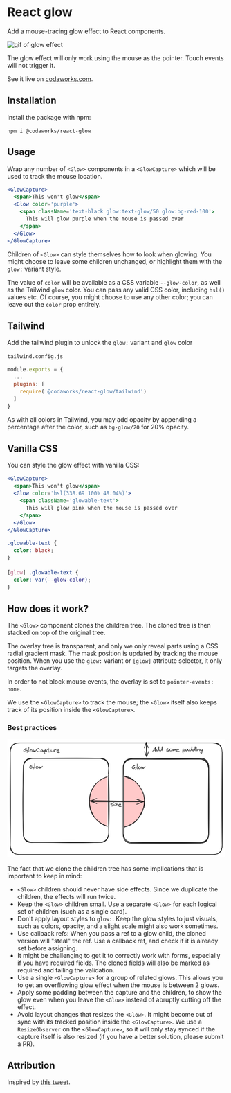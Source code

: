# React glow

Add a mouse-tracing glow effect to React components.

![gif of glow effect](./media/glow.gif)

The glow effect will only work using the mouse as the pointer. Touch events will not trigger it.

See it live on [codaworks.com](https://codaworks.com).


## Installation
Install the package with npm:

```shell
npm i @codaworks/react-glow
```

## Usage
Wrap any number of `<Glow>` components in a `<GlowCapture>` which will be used to track the mouse location.


```jsx
<GlowCapture>
  <span>This won't glow</span>
  <Glow color='purple'>
    <span className='text-black glow:text-glow/50 glow:bg-red-100'>
      This will glow purple when the mouse is passed over
    </span>
  </Glow>
</GlowCapture>
```

Children of `<Glow>` can style themselves how to look when glowing. You might choose to leave some children unchanged, or highlight them with the `glow:` variant style.

The value of `color` will be available as a CSS variable `--glow-color`, as well as the Tailwind `glow` color. 
You can pass any valid CSS color, including `hsl()` values etc.
Of course, you might choose to use any other color; you can leave out the `color` prop entirely.


## Tailwind
Add the tailwind plugin to unlock the `glow:` variant and `glow` color

`tailwind.config.js`
```js
module.exports = {
  ...
  plugins: [
    require('@codaworks/react-glow/tailwind')
  ]
}
```

As with all colors in Tailwind, you may add opacity by appending a percentage after the color, such as `bg-glow/20` for 20% opacity.

## Vanilla CSS
You can style the glow effect with vanilla CSS:


```jsx
<GlowCapture>
  <span>This won't glow</span>
  <Glow color='hsl(338.69 100% 48.04%)'>
    <span className='glowable-text'>
      This will glow pink when the mouse is passed over
    </span>
  </Glow>
</GlowCapture>
```

```css
.glowable-text {
  color: black;
}

[glow] .glowable-text {
  color: var(--glow-color);
}
```

## How does it work?

The `<Glow>` component clones the children tree. The cloned tree is then stacked on top of the original tree.

The overlay tree is transparent, and only we only reveal parts using a CSS radial gradient mask. The mask position is updated 
by tracking the mouse position.
When you use the `glow:` variant or `[glow]` attribute selector, it only targets the overlay. 

In order to not block mouse events, the overlay is set to `pointer-events: none`.

We use the `<GlowCapture>` to track the mouse; the `<Glow>` itself also keeps track of its position inside the `<GlowCapture>`.

### Best practices 

![diagram](./media/diagram.png)

The fact that we clone the children tree has some implications that is important to keep in mind:

- `<Glow>` children should never have side effects. Since we duplicate the children, the effects will run twice. 
- Keep the `<Glow>` children small. Use a separate `<Glow>` for each logical set of children (such as a single card).
- Don't apply layout styles to `glow:`. Keep the glow styles to just visuals, such as colors, opacity, and a slight scale might also work sometimes.
- Use callback refs: When you pass a ref to a glow child, the cloned version will "steal" the ref. Use a callback ref, and check if it is already set before assigning.
- It might be challenging to get it to correctly work with forms, especially if you have required fields. The cloned fields will also be marked as required and failing the validation.
- Use a single `<GlowCapture>` for a group of related glows. This allows you to get an overflowing glow effect when the mouse is between 2 glows.
- Apply some padding between the capture and the children, to show the glow even when you leave the `<Glow>` instead of abruptly cutting off the effect.
- Avoid layout changes that resizes the `<Glow>`. It might become out of sync with its tracked position inside the `<GlowCapture>`. We use a `ResizeObserver` on the `<GlowCapture>`, so it will only stay synced if the capture itself is also resized (if you have a better solution, please submit a PR).


## Attribution
Inspired by [this tweet](https://twitter.com/codepen/status/1696297659663888490).